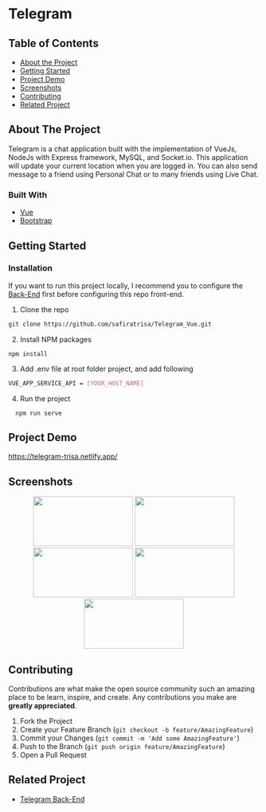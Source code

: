 # Telegram
<!-- TABLE OF CONTENTS -->
## Table of Contents

* [About the Project](#about-the-project)
* [Getting Started](#getting-started)
* [Project Demo](#Project-Demo)
* [Screenshots](#screenshots)
* [Contributing](#contributing)
* [Related Project](#related-project)



<!-- ABOUT THE PROJECT -->
## About The Project

Telegram is a chat application built with the implementation of VueJs, NodeJs with Express framework, MySQL, and Socket.io. This application will update your current location when you are logged in. You can also send message to a friend using Personal Chat or to many friends using Live Chat.

### Built With

* [Vue](https://vuejs.org)
* [Bootstrap](https://getbootstrap.com/docs/4.6/getting-started/introduction/)


<!-- GETTING STARTED -->
## Getting Started

### Installation

If you want to run this project locally, I recommend you to configure the [Back-End](https://github.com/safiratrisa/Telegram_API) first before configuring this repo front-end.
1. Clone the repo
```sh
git clone https://github.com/safiratrisa/Telegram_Vue.git
```
 2. Install NPM packages
```
npm install
```
3. Add .env file at root folder project, and add following
```sh
VUE_APP_SERVICE_API = [YOUR_HOST_NAME]
```
4. Run the project
```
  npm run serve
```

## Project Demo
https://telegram-trisa.netlify.app/

<!-- ROADMAP -->
## Screenshots

<p align='center'>
  <span>
      <image width="200" height="100" src='./screenshots/login.JPG' />
      <image width="200" height="100" src='./screenshots/blank.JPG' />
      <image width="200" height="100" src='./screenshots/chat.JPG' />
      <image width="200" height="100" src='./screenshots/recpro.JPG' />
      <image width="200" height="100" src='./screenshots/userpro.JPG' />
 </span>
</p>

<!-- CONTRIBUTING -->
## Contributing

Contributions are what make the open source community such an amazing place to be learn, inspire, and create. Any contributions you make are **greatly appreciated**.

1. Fork the Project
2. Create your Feature Branch (`git checkout -b feature/AmazingFeature`)
3. Commit your Changes (`git commit -m 'Add some AmazingFeature'`)
4. Push to the Branch (`git push origin feature/AmazingFeature`)
5. Open a Pull Request



## Related Project
- [Telegram Back-End](https://github.com/safiratrisa/Telegram_API)

